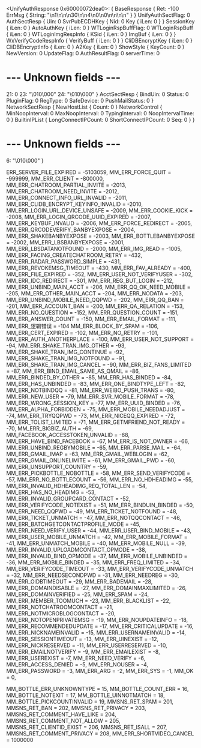 
<UnifyAuthResponse 0x60000072dea0>: {
BaseResponse {
Ret: -100
ErrMsg {
String: "<e>\n<ShowType>1</ShowType>\n<Content><![CDATA[登录出现错误，请你重新登录。]]></Content>\n<Url><![CDATA[]]></Url>\n<DispSec>30</DispSec>\n<Title><![CDATA[]]></Title>\n<Action>4</Action>\n<DelayConnSec>0</DelayConnSec>\n<Countdown>0</Countdown>\n<Ok><![CDATA[]]></Ok>\n<Cancel><![CDATA[]]></Cancel>\n</e>\n"
}
}
UnifyAuthSectFlag: 0
AuthSectResp {
Uin: 0
SvrPubECDHKey {
Nid: 0
Key {
iLen: 0
}
}
SessionKey {
iLen: 0
}
AutoAuthKey {
iLen: 0
}
WTLoginRspBuffFlag: 0
WTLoginRspBuff {
iLen: 0
}
WTLoginImgRespInfo {
KSid {
iLen: 0
}
ImgBuf {
iLen: 0
}
}
WxVerifyCodeRespInfo {
VerifyBuff {
iLen: 0
}
}
CliDBEncryptKey {
iLen: 0
}
CliDBEncryptInfo {
iLen: 0
}
A2Key {
iLen: 0
}
ShowStyle {
KeyCount: 0
}
NewVersion: 0
UpdateFlag: 0
AuthResultFlag: 0
serverTime: 0
# --- Unknown fields ---
21: 0
23: "\010\000"
24: "\010\000"
}
AcctSectResp {
BindUin: 0
Status: 0
PluginFlag: 0
RegType: 0
SafeDevice: 0
PushMailStatus: 0
}
NetworkSectResp {
NewHostList {
Count: 0
}
NetworkControl {
MinNoopInterval: 0
MaxNoopInterval: 0
TypingInterval: 0
NoopIntervalTime: 0
}
BuiltinIPList {
LongConnectIPCount: 0
ShortConnectIPCount: 0
Seq: 0
}
}
# --- Unknown fields ---
6: "\010\000"
}


ERR_SERVER_FILE_EXPIRED = -5103059,
MM_ERR_FORCE_QUIT = -999999,
MM_ERR_CLIENT = -800000,
MM_ERR_CHATROOM_PARTIAL_INVITE = -2013,
MM_ERR_CHATROOM_NEED_INVITE = -2012,
MM_ERR_CONNECT_INFO_URL_INVALID = -2011,
MM_ERR_CLIDB_ENCRYPT_KEYINFO_INVALID = -2010,
MM_ERR_LOGIN_URL_DEVICE_UNSAFE = -2009,
MM_ERR_COOKIE_KICK = -2008,
MM_ERR_LOGIN_QRCODE_UUID_EXPIRED = -2007,
MM_ERR_KEYBUF_INVALID = -2006,
MM_ERR_FORCE_REDIRECT = -2005,
MM_ERR_QRCODEVERIFY_BANBYEXPOSE = -2004,
MM_ERR_SHAKEBANBYEXPOSE = -2003,
MM_ERR_BOTTLEBANBYEXPOSE = -2002,
MM_ERR_LBSBANBYEXPOSE = -2001,
MM_ERR_LBSDATANOTFOUND = -2000,
MM_ERR_IMG_READ = -1005,
MM_ERR_FACING_CREATECHATROOM_RETRY = -432,
MM_ERR_RADAR_PASSWORD_SIMPLE = -431,
MM_ERR_REVOKEMSG_TIMEOUT = -430,
MM_ERR_FAV_ALREADY = -400,
MM_ERR_FILE_EXPIRED = -352,
MM_ERR_USER_NOT_VERIFYUSER = -302,
MM_ERR_IDC_REDIRECT = -301,
MM_ERR_REG_BUT_LOGIN = -212,
MM_ERR_UNBIND_MAIN_ACCT = -206,
MM_ERR_QQ_OK_NEED_MOBILE = -205,
MM_ERR_OTHER_MAIN_ACCT = -204,
MM_ERR_NODATA = -203,
MM_ERR_UNBIND_MOBILE_NEED_QQPWD = -202,
MM_ERR_QQ_BAN = -201,
MM_ERR_ACCOUNT_BAN = -200,
MM_ERR_QA_RELATION = -153,
MM_ERR_NO_QUESTION = -152,
MM_ERR_QUESTION_COUNT = -151,
MM_ERR_ANSWER_COUNT = -150,
MM_ERR_EMAIL_FORMAT = -111,
MM_ERR_逻辑错误 = -104
MM_ERR_BLOCK_BY_SPAM = -106,
MM_ERR_CERT_EXPIRED = -102,
MM_ERR_NO_RETRY = -101,
MM_ERR_AUTH_ANOTHERPLACE = -100,
MM_ERR_USER_NOT_SUPPORT = -94,
MM_ERR_SHAKE_TRAN_IMG_OTHER = -93,
MM_ERR_SHAKE_TRAN_IMG_CONTINUE = -92,
MM_ERR_SHAKE_TRAN_IMG_NOTFOUND = -91,
MM_ERR_SHAKE_TRAN_IMG_CANCEL = -90,
MM_ERR_BIZ_FANS_LIMITED = -87,
MM_ERR_BIND_EMAIL_SAME_AS_QMAIL = -86,
MM_ERR_BINDED_BY_OTHER = -85,
MM_ERR_HAS_BINDED = -84,
MM_ERR_HAS_UNBINDED = -83,
MM_ERR_ONE_BINDTYPE_LEFT = -82,
MM_ERR_NOTBINDQQ = -81,
MM_ERR_WEIBO_PUSH_TRANS = -80,
MM_ERR_NEW_USER = -79,
MM_ERR_SVR_MOBILE_FORMAT = -78,
MM_ERR_WRONG_SESSION_KEY = -77,
MM_ERR_UUID_BINDED = -76,
MM_ERR_ALPHA_FORBIDDEN = -75,
MM_ERR_MOBILE_NEEDADJUST = -74,
MM_ERR_TRYQQPWD = -73,
MM_ERR_NICEQQ_EXPIRED = -72,
MM_ERR_TOLIST_LIMITED = -71,
MM_ERR_GETMFRIEND_NOT_READY = -70,
MM_ERR_BIGBIZ_AUTH = -69,
MM_FACEBOOK_ACCESSTOKEN_UNVALID = -68,
MM_ERR_HAVE_BIND_FACEBOOK = -67,
MM_ERR_IS_NOT_OWNER = -66,
MM_ERR_UNBIND_REGBYMOBILE = -65,
MM_ERR_PARSE_MAIL = -64,
MM_ERR_GMAIL_IMAP = -63,
MM_ERR_GMAIL_WEBLOGIN = -62,
MM_ERR_GMAIL_ONLINELIMITE = -61,
MM_ERR_GMAIL_PWD = -60,
MM_ERR_UNSUPPORT_COUNTRY = -59,
MM_ERR_PICKBOTTLE_NOBOTTLE = -58,
MM_ERR_SEND_VERIFYCODE = -57,
MM_ERR_NO_BOTTLECOUNT = -56,
MM_ERR_NO_HDHEADIMG = -55,
MM_ERR_INVALID_HDHEADIMG_REQ_TOTAL_LEN = -54,
MM_ERR_HAS_NO_HEADIMG = -53,
MM_ERR_INVALID_GROUPCARD_CONTACT = -52,
MM_ERR_VERIFYCODE_NOTEXIST = -51,
MM_ERR_BINDUIN_BINDED = -50,
MM_ERR_NEED_QQPWD = -49,
MM_ERR_TICKET_NOTFOUND = -48,
MM_ERR_TICKET_UNMATCH = -47,
MM_ERR_NOTQQCONTACT = -46,
MM_ERR_BATCHGETCONTACTPROFILE_MODE = -45,
MM_ERR_NEED_VERIFY_USER = -44,
MM_ERR_USER_BIND_MOBILE = -43,
MM_ERR_USER_MOBILE_UNMATCH = -42,
MM_ERR_MOBILE_FORMAT = -41,
MM_ERR_UNMATCH_MOBILE = -40,
MM_ERR_MOBILE_NULL = -39,
MM_ERR_INVALID_UPLOADMCONTACT_OPMODE = -38,
MM_ERR_INVALID_BIND_OPMODE = -37,
MM_ERR_MOBILE_UNBINDED = -36,
MM_ERR_MOBILE_BINDED = -35,
MM_ERR_FREQ_LIMITED = -34,
MM_ERR_VERIFYCODE_TIMEOUT = -33,
MM_ERR_VERIFYCODE_UNMATCH = -32,
MM_ERR_NEEDSECONDPWD = -31,
MM_ERR_NEEDREG = -30,
MM_ERR_OIDBTIMEOUT = -29,
MM_ERR_BADEMAIL = -28,
MM_ERR_DOMAINDISABLE = -27,
MM_ERR_DOMAINMAXLIMITED = -26,
MM_ERR_DOMAINVERIFIED = -25,
MM_ERR_SPAM = -24,
MM_ERR_MEMBER_TOOMUCH = -23,
MM_ERR_BLACKLIST = -22,
MM_ERR_NOTCHATROOMCONTACT = -21,
MM_ERR_NOTMICROBLOGCONTACT = -20,
MM_ERR_NOTOPENPRIVATEMSG = -19,
MM_ERR_NOUPDATEINFO = -18,
MM_ERR_RECOMMENDEDUPDATE = -17,
MM_ERR_CRITICALUPDATE = -16,
MM_ERR_NICKNAMEINVALID = -15,
MM_ERR_USERNAMEINVALID = -14,
MM_ERR_SESSIONTIMEOUT = -13,
MM_ERR_UINEXIST = -12,
MM_ERR_NICKRESERVED = -11,
MM_ERR_USERRESERVED = -10,
MM_ERR_EMAILNOTVERIFY = -9,
MM_ERR_EMAILEXIST = -8,
MM_ERR_USEREXIST = -7,
MM_ERR_NEED_VERIFY = -6,
MM_ERR_ACCESS_DENIED = -5,
MM_ERR_NOUSER = -4,
MM_ERR_PASSWORD = -3,
MM_ERR_ARG = -2,
MM_ERR_SYS = -1,
MM_OK = 0,

MM_BOTTLE_ERR_UNKNOWNTYPE = 15,
MM_BOTTLE_COUNT_ERR = 16,
MM_BOTTLE_NOTEXIT = 17,
MM_BOTTLE_UINNOTMATCH = 18,
MM_BOTTLE_PICKCOUNTINVALID = 19,
MMSNS_RET_SPAM = 201,
MMSNS_RET_BAN = 202,
MMSNS_RET_PRIVACY = 203,
MMSNS_RET_COMMENT_HAVE_LIKE = 204,
MMSNS_RET_COMMENT_NOT_ALLOW = 205,
MMSNS_RET_CLIENTID_EXIST = 206,
MMSNS_RET_ISALL = 207,
MMSNS_RET_COMMENT_PRIVACY = 208,
MM_ERR_SHORTVIDEO_CANCEL = 1000000
